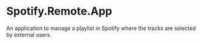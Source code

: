Spotify.Remote.App
==================

An application to manage a playlist in Spotify where the tracks are selected by external users.